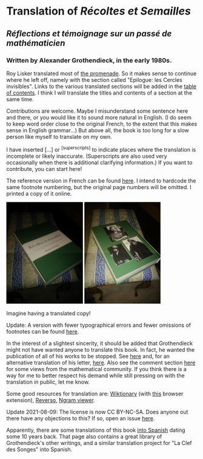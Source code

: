 # Translation of _Récoltes et Semailles_
## _Réflections et témoignage sur un passé de mathématicien_
### Written by Alexander Grothendieck, in the early 1980s.

Roy Lisker translated most of [the promenade](https://uberty.org/wp-content/uploads/2015/12/RS-grothendeick1.pdf). So it makes sense to continue where he left off, namely with the section called "Epilogue: les Cercles invisibles". Links to the various translated sections will be added in the [table of contents](table-of-contents.md). I think I will translate the titles and contents of a section at the same time.

Contributions are welcome. Maybe I misunderstand some sentence here and there, or you would like it to sound more natural in English. (I do seem to keep word order close to the original French, to the extent that this makes sense in English grammar...) But above all, the book is too long for a slow person like myself to translate on my own.

I have inserted [...] or <sup>[superscripts]</sup> to indicate places where the translation is incomplete or likely inaccurate. (Superscripts are also used very occasionally when there is additional clarifying information.) If you want to contribute, you can start here!

The reference version in French can be found [here](http://acm.math.spbu.ru/RS/.). I intend to hardcode the same footnote numbering, but the original page numbers will be omitted. I printed a copy of it online.

<img src="print-french-front-cover.jpg" width="40%"/> <img src="print-french-back-cover.jpg" width="40%"/>

Imagine having a translated copy!

Update: A version with fewer typographical errors and fewer omissions of footnotes can be found [here](https://www.quarante-deux.org/archives/klein/prefaces/Romans_1965-1969/Recoltes_et_semailles.pdf).

In the interest of a slightest sincerity, it should be added that Grothendieck might not have wanted anyone to translate this book. In fact, he wanted the publication of all of his works to be stopped. See [here](https://sbseminar.wordpress.com/2010/02/09/grothendiecks-letter/) and, for an alternative translation of his letter, [here](https://sbseminar.wordpress.com/2010/02/09/grothendiecks-letter/#comment-7760). Also see the comment section [here](https://golem.ph.utexas.edu/category/2010/02/grothendieck_said_stop.html) for some views from the mathematical community. If you think there is a way for me to better respect his demand while still pressing on with the translation in public, let me know.

Some good resources for translation are: [Wiktionary](https://en.wiktionary.org/) (with [this](https://github.com/DavidPx/WiktionaryLanguageFilter) browser extension), [Reverso](https://context.reverso.net/traduction/francais-anglais), [Ngram viewer](https://books.google.com/ngrams).

Update 2021-08-09: The license is now CC BY-NC-SA. Does anyone out there have any objections to this? If so, open an issue [here](https://github.com/JoelSjogren/translations/issues).

Apparently, there are some translations of this book [into Spanish](https://matematicas.unex.es/~navarro/res/) dating some 10 years back. That page also contains a great library of Grothendieck's other writings, and a similar translation project for "La Clef des Songes" into Spanish.
